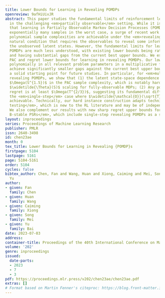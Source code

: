 ```yaml
---
title: Lower Bounds for Learning in Revealing POMDPs
openreview: 9afHiUivJR
abstract: This paper studies the fundamental limits of reinforcement learning (RL)
  in the challenging <em>partially observable</em> setting. While it is well-established
  that learning in Partially Observable Markov Decision Processes (POMDPs) requires
  exponentially many samples in the worst case, a surge of recent work shows that
  polynomial sample complexities are achievable under the <em>revealing condition</em>—A
  natural condition that requires the observables to reveal some information about
  the unobserved latent states. However, the fundamental limits for learning in revealing
  POMDPs are much less understood, with existing lower bounds being rather preliminary
  and having substantial gaps from the current best upper bounds. We establish strong
  PAC and regret lower bounds for learning in revealing POMDPs. Our lower bounds scale
  polynomially in all relevant problem parameters in a multiplicative fashion, and
  achieve significantly smaller gaps against the current best upper bounds, providing
  a solid starting point for future studies. In particular, for <em>multi-step</em>
  revealing POMDPs, we show that (1) the latent state-space dependence is at least
  $\Omega(S^{1.5})$ in the PAC sample complexity, which is notably harder than the
  $\widetilde{\Theta}(S)$ scaling for fully-observable MDPs; (2) Any polynomial sublinear
  regret is at least $\Omega(T^{2/3})$, suggesting its fundamental difference from
  the <em>single-step</em> case where $\widetilde{\mathcal{O}}(\sqrt{T})$ regret is
  achievable. Technically, our hard instance construction adapts techniques in <em>distribution
  testing</em>, which is new to the RL literature and may be of independent interest.
  We also complement our results with new sharp regret upper bounds for <em>strongly
  B-stable PSRs</em>, which include single-step revealing POMDPs as a special case.
layout: inproceedings
series: Proceedings of Machine Learning Research
publisher: PMLR
issn: 2640-3498
id: chen23ae
month: 0
tex_title: Lower Bounds for Learning in Revealing {POMDP}s
firstpage: 5104
lastpage: 5161
page: 5104-5161
order: 5104
cycles: false
bibtex_author: Chen, Fan and Wang, Huan and Xiong, Caiming and Mei, Song and Bai,
  Yu
author:
- given: Fan
  family: Chen
- given: Huan
  family: Wang
- given: Caiming
  family: Xiong
- given: Song
  family: Mei
- given: Yu
  family: Bai
date: 2023-07-03
address: 
container-title: Proceedings of the 40th International Conference on Machine Learning
volume: '202'
genre: inproceedings
issued:
  date-parts:
  - 2023
  - 7
  - 3
pdf: https://proceedings.mlr.press/v202/chen23ae/chen23ae.pdf
extras: []
# Format based on Martin Fenner's citeproc: https://blog.front-matter.io/posts/citeproc-yaml-for-bibliographies/
---
```

